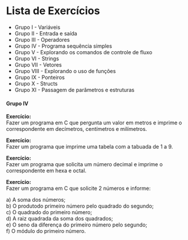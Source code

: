 # Lista de Exercícios

- Grupo I - Variáveis
- Grupo II - Entrada e saída
- Grupo III - Operadores
- Grupo IV - Programa sequência simples
- Grupo V - Explorando os comandos de controle de fluxo
- Grupo VI - Strings
- Grupo VII - Vetores
- Grupo VIII - Explorando o uso de funções
- Grupo IX - Ponteiros
- Grupo X - Structs
- Grupo XI - Passagem de parâmetros e estruturas

#### Grupo IV

**Exercício:**  
Fazer um programa em C que pergunta um valor em metros e imprime o correspondente em decímetros, centímetros e milímetros.

**Exercício:**  
Fazer um programa que imprime uma tabela com a tabuada de 1 a 9.

**Exercício:**  
Fazer um programa que solicita um número decimal e imprime o correspondente em hexa e octal.

**Exercício:**  
Fazer um programa em C que solicite 2 números e informe:

a) A soma dos números;  
b) O produtodo primeiro número pelo quadrado do segundo;  
c) O quadrado do primeiro número;  
d) A raiz quadrada da soma dos quadrados;  
e) O seno da diferença do primeiro número pelo segundo;  
f) O módulo do primeiro número.
